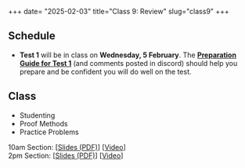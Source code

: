 +++
date= "2025-02-03"
title="Class 9: Review"
slug="class9"
+++

## Schedule

- **Test 1** will be in class on **Wednesday, 5 February**. The 
[**Preparation Guide for Test 1**](/docs/preptest1.pdf) (and comments posted in discord) should help you prepare and be confident you will do well on the test.

## Class

- Studenting
- Proof Methods
- Practice Problems

10am Section: [[Slides (PDF)](https://www.dropbox.com/scl/fi/o95y6kmas2zn5tgtxdqwp/cs2120-class09-dave.pdf?rlkey=0hugqr8yo4dqxwwfcpk8wn9td&dl=0)] [[Video](https://uva.hosted.panopto.com/Panopto/Pages/Viewer.aspx?id=24382e4e-ae51-486a-b0a1-b27900f72279)]  
2pm Section: [[Slides (PDF)](https://virginia.box.com/s/u6h7s622al3k2e0kxti1nagut6xmu6cj)] [[Video](https://uva.hosted.panopto.com/Panopto/Pages/Viewer.aspx?id=9eabd1f5-c208-424f-9678-b279013944af)]